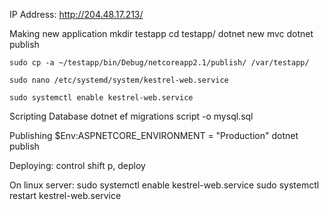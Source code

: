 IP Address: http://204.48.17.213/

Making new application
	mkdir testapp
	cd testapp/
	dotnet new mvc
	dotnet publish

	sudo cp -a ~/testapp/bin/Debug/netcoreapp2.1/publish/ /var/testapp/

	sudo nano /etc/systemd/system/kestrel-web.service

	sudo systemctl enable kestrel-web.service

Scripting Database
	dotnet ef migrations script -o mysql.sql

Publishing
	$Env:ASPNETCORE_ENVIRONMENT = "Production"
	dotnet publish

Deploying:
	control shift p, deploy

On linux server:
	sudo systemctl enable kestrel-web.service
	sudo systemctl restart kestrel-web.service